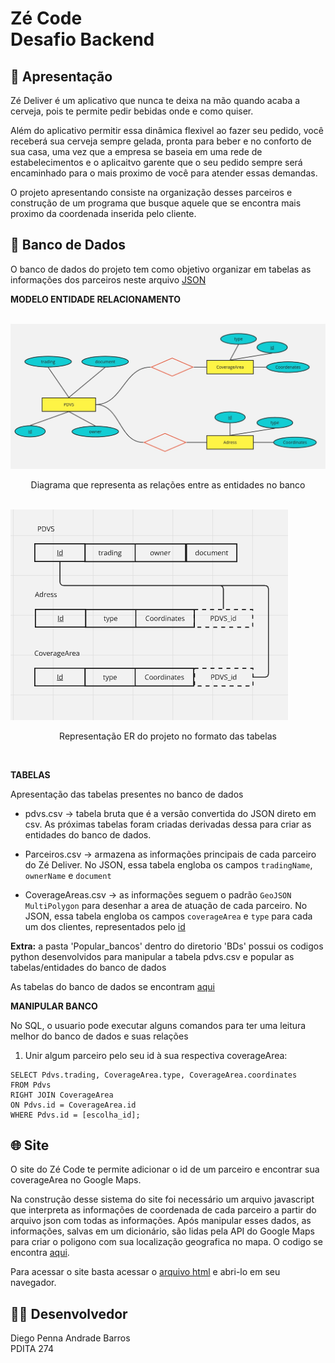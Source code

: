 # Zé Code <br> Desafio Backend
## 🍻 Apresentação

Zé Deliver é um aplicativo que nunca te deixa na mão quando acaba a cerveja, pois te permite pedir bebidas onde e como quiser. 

Além do aplicativo permitir essa dinâmica flexivel ao fazer seu pedido, você receberá sua cerveja sempre gelada, pronta para beber e no conforto de sua casa, uma vez que a empresa se baseia em uma rede de estabelecimentos e o aplicaitvo garente que o seu pedido sempre será encaminhado para o mais proximo de você para atender essas demandas. 

O projeto apresentando consiste na organização desses parceiros e construção de um programa que busque aquele que se encontra mais proximo da coordenada inserida pelo cliente. 

## 💾 Banco de Dados

O banco de dados do projeto tem como objetivo organizar em tabelas as informações dos parceiros neste arquivo [JSON](pdvs.json)

**MODELO ENTIDADE RELACIONAMENTO**

<br>
<img src="Diagrama.jpg">
<p align="center"> Diagrama que representa as relações entre as entidades no banco </p>

<br>
<img src="relacionamento.png">
<p align="center"> Representação ER do projeto no formato das tabelas </p>
<br>

**TABELAS** <br>

Apresentação das tabelas presentes no banco de dados

- pdvs.csv → tabela bruta que é a versão convertida do JSON direto em csv. As próximas tabelas foram criadas derivadas dessa para criar as entidades do banco de dados.

- Parceiros.csv → armazena as informações principais de cada parceiro do Zé Deliver. No JSON, essa tabela engloba os campos `tradingName`, `ownerName` e `document`

- CoverageAreas.csv → as informações seguem o padrão `GeoJSON MultiPolygon` para desenhar a area de atuação de cada parceiro. No JSON, essa tabela engloba os campos `coverageArea` e `type` para cada um 
dos clientes, representados pelo <ins> id </ins>	

**Extra:** a pasta 'Popular_bancos' dentro do diretorio 'BDs' possui os codigos python desenvolvidos para manipular a tabela pdvs.csv e popular as tabelas/entidades do banco de dados

As tabelas do banco de dados se encontram [aqui](BDs)
<br>

**MANIPULAR BANCO** 

No SQL, o usuario pode executar alguns comandos para ter uma leitura melhor do banco de dados e suas relações

1. Unir algum parceiro pelo seu id à sua respectiva coverageArea:
  ```
  SELECT Pdvs.trading, CoverageArea.type, CoverageArea.coordinates
  FROM Pdvs
  RIGHT JOIN CoverageArea
  ON Pdvs.id = CoverageArea.id
  WHERE Pdvs.id = [escolha_id];
  ```
## 🌐 Site

O site do Zé Code te permite adicionar o id de um parceiro e encontrar sua coverageArea no Google Maps.

Na construção desse sistema do site foi necessário um arquivo javascript que interpreta as informações de coordenada de cada parceiro a partir do arquivo json com todas as informações. Após manipular esses dados, as informações, salvas em um dicionário, são lidas pela API do Google Maps para criar o poligono com sua localização geografica no mapa. O codigo se encontra [aqui](scripts/index.js).

Para acessar o site basta acessar o [arquivo html](templates/home.html) e abri-lo em seu navegador. 

## 👨‍💻 Desenvolvedor

Diego Penna Andrade Barros <br>
PDITA 274
